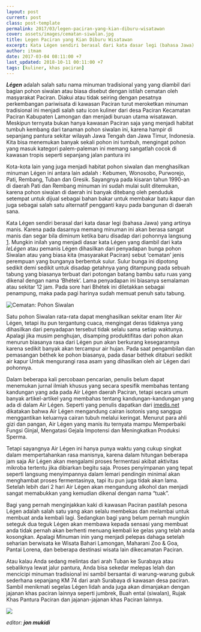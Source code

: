 ```yaml
---
layout: post
current: post
class: post-template
permalink: 2017/03/legen-paciran-yang-kian-diburu-wisatawan
cover: assets/images/cematan-siwalan.jpg
title: Legen Paciran yang Kian Diburu Wisatawan
excerpt: Kata Légen sendiri berasal dari kata dasar legi (bahasa Jawa) yang artinya manis. Karena pada dasarnya memang minuman ini akan berasa sangat manis dan segar bila diminum ketika baru disadap dari pohonnya langsung
author: itmam
date: 2017-03-04 08:11:00 +7
last_updated: 2018-10-11 00:11:00 +7
tags: [kuliner, khas paciran]
---
```

_**Légen**_ adalah salah satu nama minuman tradisional yang yang diambil dari bagian pohon siwalan atau biasa disebut dengan istilah cematan oleh masyarakat Paciran. Diakui atau tidak seiring dengan pesatnya perkembangan pariwisata di kawasan Paciran turut meroketkan minuman tradisional ini menjadi salah satu icon kuliner dari desa Paciran Kecamatan Paciran Kabupaten Lamongan dan menjadi buruan utama wisatawan. Meskipun ternyata bukan hanya kawasan Paciran saja yang menjadi habitat tumbuh kembang dari tanaman pohon siwalan ini, karena hampir di sepanjang pantura sekitar wilayah Jawa Tengah dan Jawa Timur, Indonesia. Kita bisa menemukan banyak sekali pohon ini tumbuh, mengingat pohon yang masuk kategori palem-paleman ini memang sangatlah cocok di kawasan tropis seperti sepanjang jalan pantura ini

Kota-kota lain yang juga menjadi habitat pohon siwalan dan menghasilkan minuman Légen ini antara lain adalah : Kebumen, Wonosobo, Purworejo, Pati, Rembang, Tuban dan Gresik. Sayangnya pada kisaran tahun 1990-an di daerah Pati dan Rembang minuman ini sudah mulai sulit ditemukan, karena pohon siwalan di daerah ini banyak ditebang oleh penduduk setempat untuk dijual sebagai bahan bakar untuk membakar batu kapur dan juga sebagai salah satu alternatif pengganti kayu pada bangunan di daerah sana.

Kata Légen sendiri berasal dari kata dasar legi (bahasa Jawa) yang artinya manis. Karena pada dasarnya memang minuman ini akan berasa sangat manis dan segar bila diminum ketika baru disadap dari pohonnya langsung [1](https://id.wikipedia.org/wiki/Legen). Mungkin inilah yang menjadi dasar kata Légen yang diambil dari kata _leLégen_ atau pemanis
Légen dihasilkan dari penyadapan bunga pohon Siwalan atau yang biasa kita (masyarakat Paciran) sebut ‘cematan’ jenis perempuan yang bunganya berbentuk sulur. Sulur bunga ini dipotong sedikit demi sedikit untuk disadap getahnya yang ditampung pada sebuah tabung yang biasanya terbuat dari potongan batang bambu satu ruas yang dikenal dengan nama ‘Bhétek’. Lama penyadapan ini biasanya semalaman atau sekitar 12 jam. Pada sore hari Bhétek ini diletakkan sebagai penampung, maka pada pagi harinya sudah memuat penuh satu tabung.

![Cematan: Pohon Siwalan](https://2.bp.blogspot.com/-Z0GAZ22s4QM/WLlwiM4kqAI/AAAAAAAABgE/jy4uU93LXRsUNzknYqm07EwyLD1EVu3gQCLcB/s800/20150713_081053.jpg)

Satu pohon Siwalan rata-rata dapat menghasilkan sekitar enam liter Air Légen, tetapi itu pun tergantung cuaca, mengingat deras tidaknya yang dihasilkan dari penyadapan tersebut tidak selalu sama setiap waktunya. Apalagi jika musim penghujan, disamping produktifitas dari pohon akan menurun biasanya rasa dari Légen pun akan berkurang kesegarannya karena sedikit banyak akan tercampur air hujan. Pada saat pengambilan dan pemasangan béthek ke pohon biasanya, pada dasar béthek ditaburi sedikit air kapur Untuk mengurangi rasa asam yang dihasilkan oleh air Légen dari pohonnya.

Dalam beberapa kali percobaan pencarian, penulis belum dapat menemukan jurnal ilmiah khusus yang secara spesifik membahas tentang kandungan yang ada pada Air Légen daerah Paciran, tetapi secara umum banyak artikel-artikel yang membahas tentang kandungan-kandungan yang ada di dalam Air Légen. Seperti yang penulis dapatkan dari [imedis.net](http://imedis.net/manfaat-air-legen-dari-pohon-lontar/) dikatakan bahwa Air Légen mengandung cairan isotonis yang sanggup menggantikan keluarnya cairan tubuh melalui keringat. Menurut para ahli gizi dan pangan, Air Légen yang manis itu ternyata mampu Memperbaiki Fungsi Ginjal, Mengatasi Gejala Impotensi dan Meningkatkan Produksi Sperma.

Tetapi sayangnya Air Légen ini hanya punya waktu yang cukup singkat dalam mempertahankan rasa manisnya, karena dalam hitungan beberapa jam saja Air Légen akan mengalami proses fermentasi akibat aktivitas mikroba tertentu jika dibiarkan begitu saja. Proses penyimpanan yang tepat seperti langsung menyimpannya dalam lemari pendingin minimal akan menghambat proses fermentasinya, tapi itu pun juga tidak akan lama. Setelah lebih dari 2 hari Air Légen akan mengandung alkohol dan menjadi sangat memabukkan yang kemudian dikenal dengan nama “tuak”.

Bagi yang pernah menginjakkan kaki di kawasan Paciran pastilah pesona Légen adalah salah satu yang akan selalu membekas dan melambai untuk membuat anda kembali lagi. Sedangkan bagi yang belum pernah mungkin seteguk dua teguk Légen akan membawa kepada sensasi yang membuat anda tidak pernah akan berhenti menuang kembali ke gelas yang telah anda kosongkan. Apalagi Minuman inin yang menjadi pelepas dahaga setelah seharian berwisata ke Wisata Bahari Lamongan, Maharani Zoo &amp; Goa, Pantai Lorena, dan beberapa destinasi wisata lain dikecamatan Paciran.

Atau kalau Anda sedang melintas dari arah Tuban ke Surabaya atau sebaliknya lewat jalur pantura, Anda bisa sekedar melepas lelah dan mencicipi minuman tradisional ini sambil bersantai di warung-warung gubuk sederhana sepanjang KM 74 dari arah Surabaya di kawasan desa paciran. Sambil menikmati segelas Légen lidah anda juga akan dimanjakan dengan jajanan khas paciran lainnya seperti jumbrek, Buah ental (siwalan), Rujak Khas Pantura Paciran dan jajanan-jajanan khas Paciran lainnya.

<noscript><img src="https://1.bp.blogspot.com/-KWJpOgFhuGA/WLtsalZJkXI/AAAAAAAABho/LWldKP7Z8a4kPeyLeJziwVeBkvMjOyk_wCPcB/s320/LegenCiran3.jpg"></img></noscript>

_editor: **jon mukidi**_